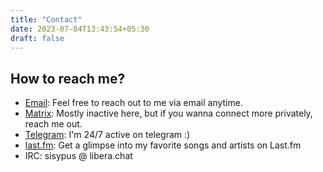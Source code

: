 ```yaml
---
title: "Contact"
date: 2023-07-04T13:43:54+05:30
draft: false
---
```



## How to reach me?

- [Email](): Feel free to reach out to me via email anytime.
- [Matrix](): Mostly inactive here, but if you wanna connect more privately, reach me out.
- [Telegram](): I'm 24/7 active on telegram :)
- [last.fm](): Get a glimpse into my favorite songs and artists on Last.fm
- IRC: sisypus @ libera.chat
